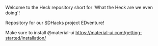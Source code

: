 Welcome to the Heck repository short for 'What the Heck are we even doing'!

Repository for our SDHacks project EDventure!

Make sure to install @material-ui https://material-ui.com/getting-started/installation/ 
